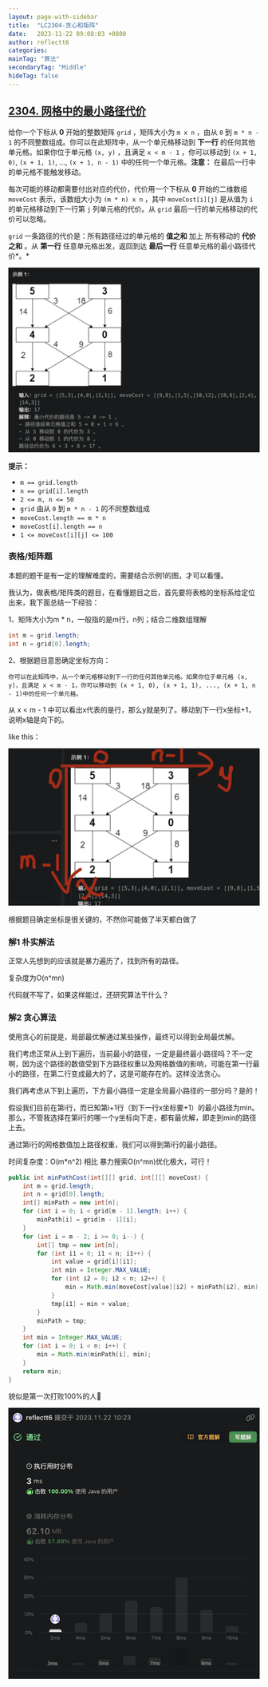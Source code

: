 ```yaml
---
layout: page-with-sidebar
title:  "LC2304-贪心和矩阵"
date:   2023-11-22 09:08:03 +0800
author: reflectt6
categories: 
mainTag: "算法"
secondaryTag: "Middle"
hideTag: false
---
```


## [2304. 网格中的最小路径代价](https://leetcode.cn/problems/minimum-path-cost-in-a-grid/)

给你一个下标从 **0** 开始的整数矩阵 `grid` ，矩阵大小为 `m x n` ，由从 `0` 到 `m * n - 1` 的不同整数组成。你可以在此矩阵中，从一个单元格移动到 **下一行** 的任何其他单元格。如果你位于单元格 `(x, y)` ，且满足 `x < m - 1` ，你可以移动到 `(x + 1, 0)`, `(x + 1, 1)`, ..., `(x + 1, n - 1)` 中的任何一个单元格。**注意：** 在最后一行中的单元格不能触发移动。

每次可能的移动都需要付出对应的代价，代价用一个下标从 **0** 开始的二维数组 `moveCost` 表示，该数组大小为 `(m * n) x n` ，其中 `moveCost[i][j]` 是从值为 `i` 的单元格移动到下一行第 `j` 列单元格的代价。从 `grid` 最后一行的单元格移动的代价可以忽略。

`grid` 一条路径的代价是：所有路径经过的单元格的 **值之和** 加上 所有移动的 **代价之和** 。从 **第一行** 任意单元格出发，返回到达 **最后一行** 任意单元格的最小路径代价*。*

![image-20231122103054228](/assets/images/2023-11-22-LC2304-贪心和矩阵//image-20231122103054228.png)

**提示：**

- `m == grid.length`
- `n == grid[i].length`
- `2 <= m, n <= 50`
- `grid` 由从 `0` 到 `m * n - 1` 的不同整数组成
- `moveCost.length == m * n`
- `moveCost[i].length == n`
- `1 <= moveCost[i][j] <= 100`

### 表格/矩阵题

本题的题干是有一定的理解难度的，需要结合示例1的图，才可以看懂。

我认为，做表格/矩阵类的题目，在看懂题目之后，首先要将表格的坐标系给定位出来，我下面总结一下经验：

1、矩阵大小为m * n，一般指的是m行，n列；结合二维数组理解

```java
int m = grid.length;
int n = grid[0].length;
```

2、根据题目意思确定坐标方向：

`你可以在此矩阵中，从一个单元格移动到下一行的任何其他单元格。如果你位于单元格 (x, y)，且满足 x < m - 1，你可以移动到 (x + 1, 0), (x + 1, 1), ..., (x + 1, n - 1)中的任何一个单元格。`

从 x < m - 1 中可以看出x代表的是行，那么y就是列了。移动到下一行x坐标+1，说明x轴是向下的。

like this：

![image-20231122104410144](/assets/images/2023-11-22-LC2304-贪心和矩阵//image-20231122104410144.png)

根据题目确定坐标是很关键的，不然你可能做了半天都白做了



### 解1 朴实解法

正常人先想到的应该就是暴力遍历了，找到所有的路径。

复杂度为O(n^mn)

代码就不写了，如果这样能过，还研究算法干什么？



### 解2 贪心算法

使用贪心的前提是，局部最优解通过某些操作，最终可以得到全局最优解。

我们考虑正常从上到下遍历，当前最小的路径，一定是最终最小路径吗？不一定啊，因为这个路径的数值受到下方路径权重以及网格数值的影响，可能在第一行最小的路径，在第二行变成最大的了，这是可能存在的。这样没法贪心。

我们再考虑从下到上遍历，下方最小路径一定是全局最小路径的一部分吗？是的！

假设我们目前在第i行，而已知第i+1行（到下一行x坐标要+1）的最小路径为min。那么，不管我选择在第i行的哪一个y坐标向下走，都有最优解，即走到min的路径上去。

通过第i行的网格数值加上路径权重，我们可以得到第i行的最小路径。

时间复杂度：O(m*n^2) 相比 暴力搜索O(n^mn)优化极大，可行！

```java
public int minPathCost(int[][] grid, int[][] moveCost) {
    int m = grid.length;
    int n = grid[0].length;
    int[] minPath = new int[n];
    for (int i = 0; i < grid[m - 1].length; i++) {
        minPath[i] = grid[m - 1][i];
    }
    for (int i = m - 2; i >= 0; i--) {
        int[] tmp = new int[n];
        for (int i1 = 0; i1 < n; i1++) {
            int value = grid[i][i1];
            int min = Integer.MAX_VALUE;
            for (int i2 = 0; i2 < n; i2++) {
                min = Math.min(moveCost[value][i2] + minPath[i2], min);
            }
            tmp[i1] = min + value;
        }
        minPath = tmp;
    }
    int min = Integer.MAX_VALUE;
    for (int i = 0; i < n; i++) {
        min = Math.min(minPath[i], min);
    }
    return min;
}
```

貌似是第一次打败100%的人🤏

![image-20231122110137092](/assets/images/2023-11-22-LC2304-贪心和矩阵//image-20231122110137092.png)
